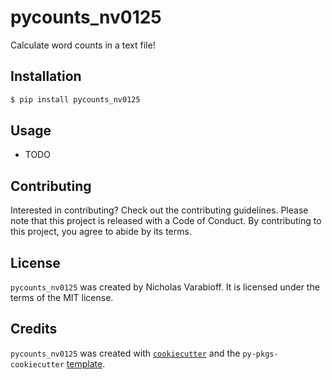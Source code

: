 # pycounts_nv0125

Calculate word counts in a text file!

## Installation

```bash
$ pip install pycounts_nv0125
```

## Usage

- TODO

## Contributing

Interested in contributing? Check out the contributing guidelines. Please note that this project is released with a Code of Conduct. By contributing to this project, you agree to abide by its terms.

## License

`pycounts_nv0125` was created by Nicholas Varabioff. It is licensed under the terms of the MIT license.

## Credits

`pycounts_nv0125` was created with [`cookiecutter`](https://cookiecutter.readthedocs.io/en/latest/) and the `py-pkgs-cookiecutter` [template](https://github.com/py-pkgs/py-pkgs-cookiecutter).
